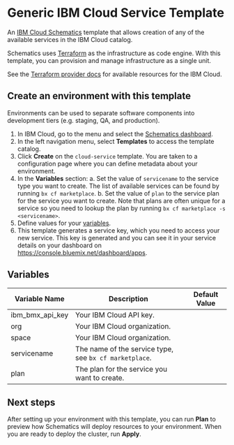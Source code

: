 # Generic IBM Cloud Service Template

An [IBM Cloud Schematics](https://console.bluemix.net/docs/services/schematics/index.html) template that allows creation of any of the available services in the IBM Cloud catalog.

Schematics uses [Terraform](https://www.terraform.io/) as the infrastructure as code engine. With this template, you can provision and manage infrastructure as a single unit.

See the [Terraform provider docs](https://ibm-bluemix.github.io/tf-ibm-docs/) for available resources for the IBM Cloud.

## Create an environment with this template

Environments can be used to separate software components into development tiers (e.g. staging, QA, and production).

1. In IBM Cloud, go to the menu and select the [Schematics dashboard](https://console.bluemix.net/schematics).
2. In the left navigation menu, select **Templates** to access the template catalog.
3. Click **Create** on the `cloud-service` template. You are taken to a configuration page where you can define metadata about your environment.
4. In the **Variables** section:
  a. Set the value of `servicename` to the service type you want to create. The list of available services can be found by running `bx cf marketplace`.
  b. Set the value of `plan` to the service plan for the service you want to create. Note that plans are often unique for a service so you need to lookup the plan by running `bx cf marketplace -s <servicename>`.
5. Define values for your [variables](#variables).
6. This template generates a service key, which you need to access your new service. This key is generated and you can see it in your service details on your dashboard on https://console.bluemix.net/dashboard/apps.
## Variables

|Variable Name|Description|Default Value|
|-------------|-----------|-------------|
|ibm_bmx_api_key|Your IBM Cloud API key.| |
|org|Your IBM Cloud organization.||
|space|Your IBM Cloud organization.||
|servicename|The name of the service type, see `bx cf marketplace`.||
|plan|The plan for the service you want to create.||

## Next steps

After setting up your environment with this template, you can run **Plan** to preview how Schematics will deploy resources to your environment. When you are ready to deploy the cluster, run **Apply**.
